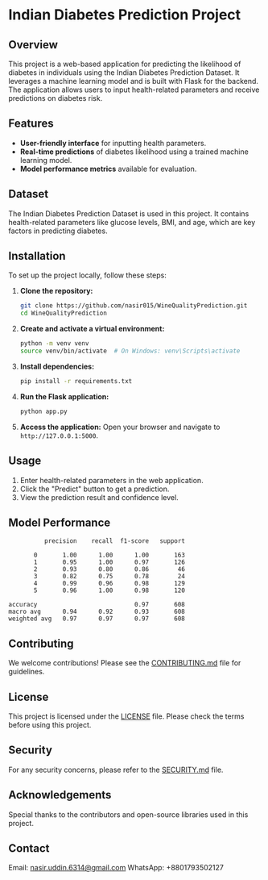 # Indian Diabetes Prediction Project

## Overview
This project is a web-based application for predicting the likelihood of diabetes in individuals using the Indian Diabetes Prediction Dataset. It leverages a machine learning model and is built with Flask for the backend. The application allows users to input health-related parameters and receive predictions on diabetes risk.

## Features
- **User-friendly interface** for inputting health parameters.
- **Real-time predictions** of diabetes likelihood using a trained machine learning model.
- **Model performance metrics** available for evaluation.

## Dataset
The Indian Diabetes Prediction Dataset is used in this project. It contains health-related parameters like glucose levels, BMI, and age, which are key factors in predicting diabetes.

## Installation
To set up the project locally, follow these steps:

1. **Clone the repository:**
   ```bash
   git clone https://github.com/nasir015/WineQualityPrediction.git
   cd WineQualityPrediction
   ```

2. **Create and activate a virtual environment:**
   ```bash
   python -m venv venv
   source venv/bin/activate  # On Windows: venv\Scripts\activate
   ```

3. **Install dependencies:**
   ```bash
   pip install -r requirements.txt
   ```

4. **Run the Flask application:**
   ```bash
   python app.py
   ```

5. **Access the application:**
   Open your browser and navigate to `http://127.0.0.1:5000`.

## Usage
1. Enter health-related parameters in the web application.
2. Click the "Predict" button to get a prediction.
3. View the prediction result and confidence level.

## Model Performance
              precision    recall  f1-score   support

           0       1.00      1.00      1.00       163
           1       0.95      1.00      0.97       126
           2       0.93      0.80      0.86        46
           3       0.82      0.75      0.78        24
           4       0.99      0.96      0.98       129
           5       0.96      1.00      0.98       120

    accuracy                           0.97       608
    macro avg      0.94      0.92      0.93       608
    weighted avg   0.97      0.97      0.97       608


## Contributing
We welcome contributions! Please see the [CONTRIBUTING.md](CONTRIBUTING.md) file for guidelines.

## License
This project is licensed under the [LICENSE](LICENSE) file. Please check the terms before using this project.

## Security
For any security concerns, please refer to the [SECURITY.md](SECURITY.md) file.

## Acknowledgements
Special thanks to the contributors and open-source libraries used in this project.

## Contact
Email: nasir.uddin.6314@gmail.com
WhatsApp: +8801793502127

